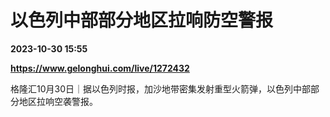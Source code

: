 # 以色列中部部分地区拉响防空警报

**2023-10-30 15:55**

**https://www.gelonghui.com/live/1272432**

格隆汇10月30日｜据以色列时报，加沙地带密集发射重型火箭弹，以色列中部部分地区拉响空袭警报。
